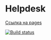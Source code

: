 # Helpdesk

[Ссылка на pages](https://parilov-alexx.github.io/html-hw-frontend/)

[![Build status](https://ci.appveyor.com/api/projects/status/o7lk9c427r8nhx6s?svg=true)](https://ci.appveyor.com/project/parilov-alexx/dnd)